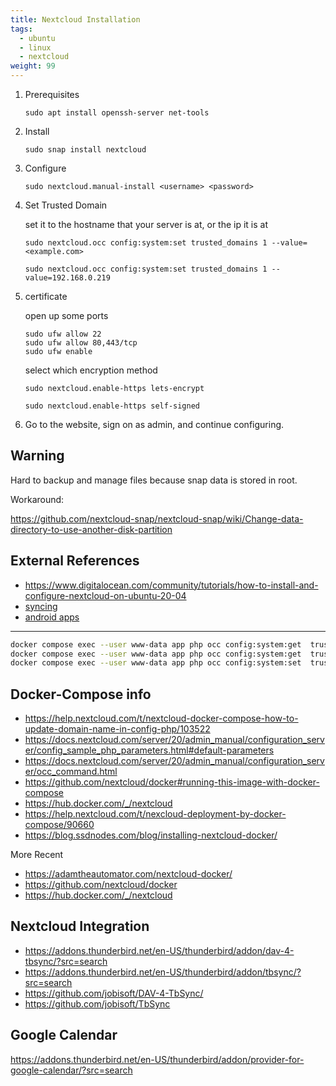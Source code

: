 ```yaml
---
title: Nextcloud Installation
tags:
  - ubuntu
  - linux
  - nextcloud
weight: 99
---
```


1. Prerequisites

    ```
    sudo apt install openssh-server net-tools
    ```

1. Install
    
    ```
    sudo snap install nextcloud
    ```
    
1. Configure

    ```
    sudo nextcloud.manual-install <username> <password>
    ```

1. Set Trusted Domain

    set it to the hostname that your server is at, or the ip it is at

    ```
    sudo nextcloud.occ config:system:set trusted_domains 1 --value=<example.com>
    ```

    ```
    sudo nextcloud.occ config:system:set trusted_domains 1 --value=192.168.0.219
    ```

1. certificate

    open up some ports

    ```
    sudo ufw allow 22
    sudo ufw allow 80,443/tcp
    sudo ufw enable
    ```

    select which encryption method

    ```
    sudo nextcloud.enable-https lets-encrypt
    ```
    ```
    sudo nextcloud.enable-https self-signed
    ```

1. Go to the website, sign on as admin, and continue configuring.
    
## Warning

Hard to backup and manage files because snap data is stored in  root.

Workaround: 

<https://github.com/nextcloud-snap/nextcloud-snap/wiki/Change-data-directory-to-use-another-disk-partition>

## External References

* <https://www.digitalocean.com/community/tutorials/how-to-install-and-configure-nextcloud-on-ubuntu-20-04>
* [syncing](https://docs.nextcloud.com/server/latest/user_manual/en/groupware/sync_android.html)
* [android apps](https://livtec.ch/en/the-10-best-nextcloud-apps-for-your-android-smartphone/)


----------------

```bash
docker compose exec --user www-data app php occ config:system:get  trusted_domains
docker compose exec --user www-data app php occ config:system:get  trusted_domains 0
docker compose exec --user www-data app php occ config:system:set  trusted_domains 4 --value=<hostnameorip>
```


## Docker-Compose info

* <https://help.nextcloud.com/t/nextcloud-docker-compose-how-to-update-domain-name-in-config-php/103522>
* <https://docs.nextcloud.com/server/20/admin_manual/configuration_server/config_sample_php_parameters.html#default-parameters>
* <https://docs.nextcloud.com/server/20/admin_manual/configuration_server/occ_command.html>
* <https://github.com/nextcloud/docker#running-this-image-with-docker-compose>
* <https://hub.docker.com/_/nextcloud>
* <https://help.nextcloud.com/t/nexcloud-deployment-by-docker-compose/90660>
* <https://blog.ssdnodes.com/blog/installing-nextcloud-docker/>

More Recent

* <https://adamtheautomator.com/nextcloud-docker/>
* <https://github.com/nextcloud/docker>
* <https://hub.docker.com/_/nextcloud>

## Nextcloud Integration

- https://addons.thunderbird.net/en-US/thunderbird/addon/dav-4-tbsync/?src=search
- https://addons.thunderbird.net/en-US/thunderbird/addon/tbsync/?src=search
- https://github.com/jobisoft/DAV-4-TbSync/
- https://github.com/jobisoft/TbSync

## Google Calendar

https://addons.thunderbird.net/en-US/thunderbird/addon/provider-for-google-calendar/?src=search